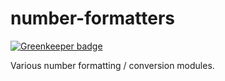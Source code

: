# number-formatters

[![Greenkeeper badge](https://badges.greenkeeper.io/intel-hpdd/number-formatters.svg)](https://greenkeeper.io/)

Various number formatting / conversion modules.
